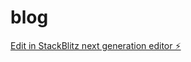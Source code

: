 # blog

[Edit in StackBlitz next generation editor ⚡️](https://stackblitz.com/~/github.com/clieantapp-crypto/blog)